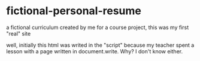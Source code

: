 # fictional-personal-resume
a fictional curriculum created by me for a course project, this was my first "real" site

well, initially this html was writed in the "script" because my teacher spent a lesson with a page written in document.write. Why? I don't know either.
